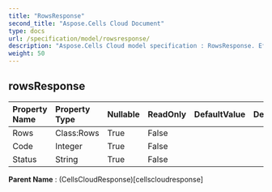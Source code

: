 ```yaml
---
title: "RowsResponse"
second_title: "Aspose.Cells Cloud Document"
type: docs
url: /specification/model/rowsresponse/
description: "Aspose.Cells Cloud model specification : RowsResponse. Effortlessly handle Excel and other spreadsheet documents with features like opening, generating, editing, splitting, merging, comparing, and converting."
weight: 50
---
```


## **rowsResponse**

 

| Property Name | Property Type | Nullable |  ReadOnly | DefaultValue | Description | 
| :- | :- | :- |:- |  :- | :- |
| Rows | Class:Rows | True |  False |  |  |  
| Code | Integer | True |  False |  |  |  
| Status | String | True |  False |  |  |  

**Parent Name** : (CellsCloudResponse)[cellscloudresponse]

